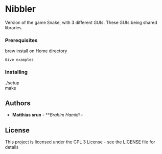 # Nibbler

Version of the game Snake, with 3 different GUIs. These GUIs being shared libraries.

### Prerequisites

brew install on Home directory

```
Give examples
```

### Installing

./setup </br>
make

## Authors

* **Matthias srun** - ***Brahim Hamidi* - [](https://github.com/Matthias-Srun)

## License

This project is licensed under the GPL 3 License - see the [LICENSE](LICENSE) file for details
